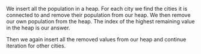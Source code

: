 We insert all the population in a heap. For each city we find the cities it is connected to and remove their population from our heap. We then remove our own population from the heap. The index of the highest remaining value in the heap is our answer.

Then we again insert all the removed values from our heap and continue iteration for other cities. 